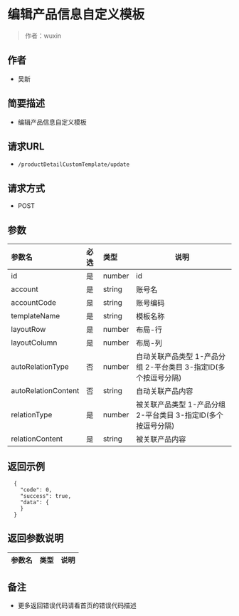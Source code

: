 # 编辑产品信息自定义模板

> 作者：wuxin

## 作者
- 吴新

    
## 简要描述

- 编辑产品信息自定义模板

## 请求URL
- `/productDetailCustomTemplate/update`
  
## 请求方式
- POST 

## 参数

|参数名|必选|类型|说明|
|:----    |:---|:----- |-----   |
|id|是 |number | id|
|account |是  |string |账号名   |
|accountCode |是  |string |账号编码   |
|templateName |是  |string | 模板名称    |
|layoutRow     |是  |number | 布局-行    |
|layoutColumn     |是  |number | 布局-列    |
|autoRelationType |否 | number |自动关联产品类型 1-产品分组 2-平台类目  3-指定ID(多个按逗号分隔)|
|autoRelationContent |否 | string | 自动关联产品内容 |
|relationType |是 | number | 被关联产品类型  1-产品分组 2-平台类目  3-指定ID(多个按逗号分隔) |
|relationContent |是 | string | 被关联产品内容 |

## 返回示例 

``` 
  {
    "code": 0,
	"success": true,
    "data": {
    }
  }
```

## 返回参数说明 

|参数名|类型|说明|
|:-----  |:-----|-----                           |

## 备注 

- 更多返回错误代码请看首页的错误代码描述